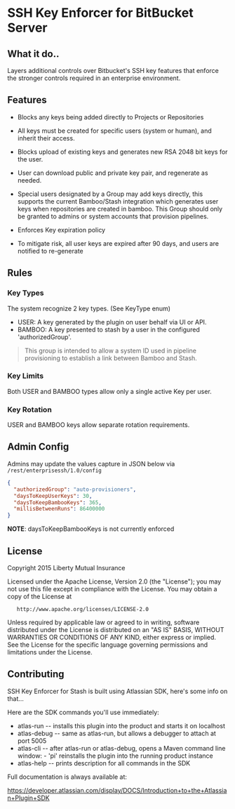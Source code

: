 # SSH Key Enforcer for BitBucket Server

## What it do..
Layers additional controls over Bitbucket's SSH key features that enforce the stronger controls required in an enterprise environment.

## Features
- Blocks any keys being added directly to Projects or Repositories

 - All keys must be created for specific users (system or human), and inherit their access.

- Blocks upload of existing keys and generates new RSA 2048 bit keys for the user.

 - User can download public and private key pair, and regenerate as needed.
 
 - Special users designated by a Group may add keys directly, this supports the current Bamboo/Stash integration which generates user keys when repositories are created in bamboo. This Group should only be granted to admins or system accounts that provision pipelines.

- Enforces Key expiration policy
 - To mitigate risk, all user keys are expired after 90 days, and users are notified to re-generate

## Rules
### Key Types
The system recognize 2 key types. (See KeyType enum)

- USER:  A key generated by the plugin on user behalf via UI or API.
- BAMBOO: A key presented to stash by a user in the configured 'authorizedGroup'. 
>This group is intended to allow a system ID used in pipeline provisioning to establish a link between Bamboo and Stash.

### Key Limits
Both USER and BAMBOO types allow only a single active Key per user.  

### Key Rotation
USER and BAMBOO keys allow separate rotation requirements.

## Admin Config
Admins may update the values capture in JSON below via `/rest/enterprisessh/1.0/config`

```json
{
  "authorizedGroup": "auto-provisioners",
  "daysToKeepUserKeys": 30,
  "daysToKeepBambooKeys": 365,
  "millisBetweenRuns": 86400000
}
```

**NOTE**: daysToKeepBambooKeys is not currently enforced

## License
   Copyright 2015 Liberty Mutual Insurance

   Licensed under the Apache License, Version 2.0 (the "License");
   you may not use this file except in compliance with the License.
   You may obtain a copy of the License at

       http://www.apache.org/licenses/LICENSE-2.0

   Unless required by applicable law or agreed to in writing, software
   distributed under the License is distributed on an "AS IS" BASIS,
   WITHOUT WARRANTIES OR CONDITIONS OF ANY KIND, either express or implied.
   See the License for the specific language governing permissions and
   limitations under the License.


## Contributing
SSH Key Enforcer for Stash is built using Atlassian SDK, here's some info on that...



Here are the SDK commands you'll use immediately:

* atlas-run   -- installs this plugin into the product and starts it on localhost
* atlas-debug -- same as atlas-run, but allows a debugger to attach at port 5005
* atlas-cli   -- after atlas-run or atlas-debug, opens a Maven command line window:
                 - 'pi' reinstalls the plugin into the running product instance
* atlas-help  -- prints description for all commands in the SDK

Full documentation is always available at:

https://developer.atlassian.com/display/DOCS/Introduction+to+the+Atlassian+Plugin+SDK



